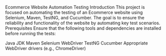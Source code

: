 Ecommerce Website Automation Testing
Introduction
This project is focused on automating the testing of an Ecommerce website using Selenium, Maven, TestNG, and Cucumber. The goal is to ensure the reliability and functionality of the website by automating key test scenarios.
Prerequisites
Ensure that the following tools and dependencies are installed before running the tests:

Java JDK
Maven
Selenium WebDriver
TestNG
Cucumber
Appropriate WebDriver drivers (e.g., ChromeDriver)
